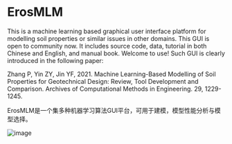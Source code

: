 # ErosMLM
This is a machine learning based graphical user interface platform for modelling soil properties or similar issues in other domains. This GUI is open to community now. It includes source code, data, tutorial in both Chinese and English, and manual book. Welcome to use! Such GUI is clearly introduced in the following paper:

Zhang P, Yin ZY, Jin YF, 2021. Machine Learning-Based Modelling of Soil Properties for Geotechnical Design: Review, Tool Development and Comparison. Archives of Computational Methods in Engineering. 29, 1229-1245.


ErosMLM是一个集多种机器学习算法GUI平台，可用于建模，模型性能分析与模型选择。

![image](https://user-images.githubusercontent.com/67883422/162118194-23a2151f-f015-4db4-97ae-4e7b9be5800d.png)

